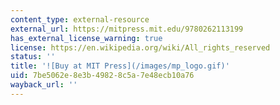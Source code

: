 ```yaml
---
content_type: external-resource
external_url: https://mitpress.mit.edu/9780262113199
has_external_license_warning: true
license: https://en.wikipedia.org/wiki/All_rights_reserved
status: ''
title: '![Buy at MIT Press](/images/mp_logo.gif)'
uid: 7be5062e-8e3b-4982-8c5a-7e48ecb10a76
wayback_url: ''
---
```

